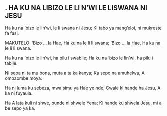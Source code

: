 ## . HA KU NA LIBIZO LE LI N’WI LE LISWANA NI JESU

Ha ku na ‘bizo le lin’wi, le li swana ni Jesu;
Ki tabo ya mang’eloi, ni mukreste fa fasi.

MAKUTELO:
‘Bizo … la Hae, Ha ku na le li li swana;
‘Bizo … la Hae, Ha ku na le li li swana.


Ha ku na ‘bizo le lin’wi, ha pilu i swabile;
Ha ku na ‘bizo le lin’wi, ha pilu i tabile.


Ni sepa ni ta mu bona, muta a ta ka kanya;
Ka sepo na amuhelwa, A ombaombe moya.


Ha ni luma ku sebeza, mwa simu ya Hae ye nde;
Cwale ki hande ha Jesu, A ka ni fuyaula.


Ha A lata kuli ni shwe, bunde ni shwele Yena;
Ki hande ku shwela Jesu, mi a be sepo ya ka.



